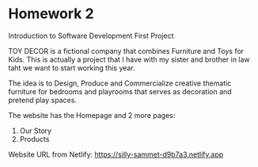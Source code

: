# Homework 2
Introduction to Software Development First Project

TOY DECOR is a fictional company that combines Furniture and Toys for Kids. This is actually a project that I have with my sister and brother in law taht we want to start working this year.

The idea is to Design, Produce and Commercialize creative thematic furniture for bedrooms and playrooms that serves as decoration and pretend play spaces.

The website has the Homepage and 2 more pages:
 1. Our Story
 2. Products

Website URL from Netlify:
https://silly-sammet-d9b7a3.netlify.app
